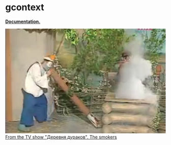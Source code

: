 # gcontext

**[Documentation.](http://abetkin.github.io/gcontext/)**

![](/smoke.jpg)
[From the TV show "Деревня дураков". The smokers](http://www.youtube.com/watch?v=wa1QUlcHe8o)
